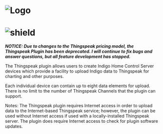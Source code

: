 # ![Logo](https://github.com/DaveL17/thingspeak/wiki/img/img_thingspeakLogo.png)
# ![shield](https://img.shields.io/github/release/DaveL17/thingspeak.svg)

***NOTICE: Due to changes to the Thingspeak pricing model, the Thingspeak Plugin 
has been deprecated. I will continue to fix bugs and answer questions, but 
all feature development has stopped.***

The Thingspeak plugin allows users to create Indigo Home Control Server 
devices which provide a facility to upload Indigo data to Thingspeak for 
charting and other purposes. 

Each individual device can contain up to eight data elements for upload. 
There is no limit to the number of Thingspeak Channels that the plugin 
can support.

Notes: The Thingspeak plugin requires Internet access in order to upload 
data to the Internet-based Thingspeak service; however, the plugin can 
be used without Internet access if used with a locally-installed 
Thingspeak server. The plugin does require Internet access to check for 
plugin software updates.
